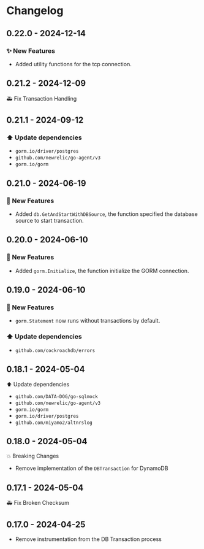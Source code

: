 # Changelog

## 0.22.0 - 2024-12-14

### ✨ New Features

- Added utility functions for the tcp connection.

## 0.21.2 - 2024-12-09

🚑️ Fix Transaction Handling

## 0.21.1 - 2024-09-12

### ⬆️ Update dependencies

- `gorm.io/driver/postgres`
- `github.com/newrelic/go-agent/v3`
- `gorm.io/gorm`

## 0.21.0 - 2024-06-19

### 🚀️ New Features

- Added `db.GetAndStartWithDBSource`, the function specified the database source to start transaction.

## 0.20.0 - 2024-06-10

### 🚀️ New Features

- Added `gorm.Initialize`, the function initialize the GORM connection.

## 0.19.0 - 2024-06-10

### 🚀️ New Features

- `gorm.Statement` now runs without transactions by default.

### ⬆️ Update dependencies

- `github.com/cockroachdb/errors`

## 0.18.1 - 2024-05-04

⬆️ Update dependencies

- `github.com/DATA-DOG/go-sqlmock`
- `github.com/newrelic/go-agent/v3`
- `gorm.io/gorm`
- `gorm.io/driver/postgres`
- `github.com/miyamo2/altnrslog`

## 0.18.0 - 2024-05-04

💥 Breaking Changes

- Remove implementation of the `DBTransaction` for DynamoDB

## 0.17.1 - 2024-05-04

🚑️ Fix Broken Checksum

## 0.17.0 - 2024-04-25

- Remove instrumentation from the DB Transaction process
